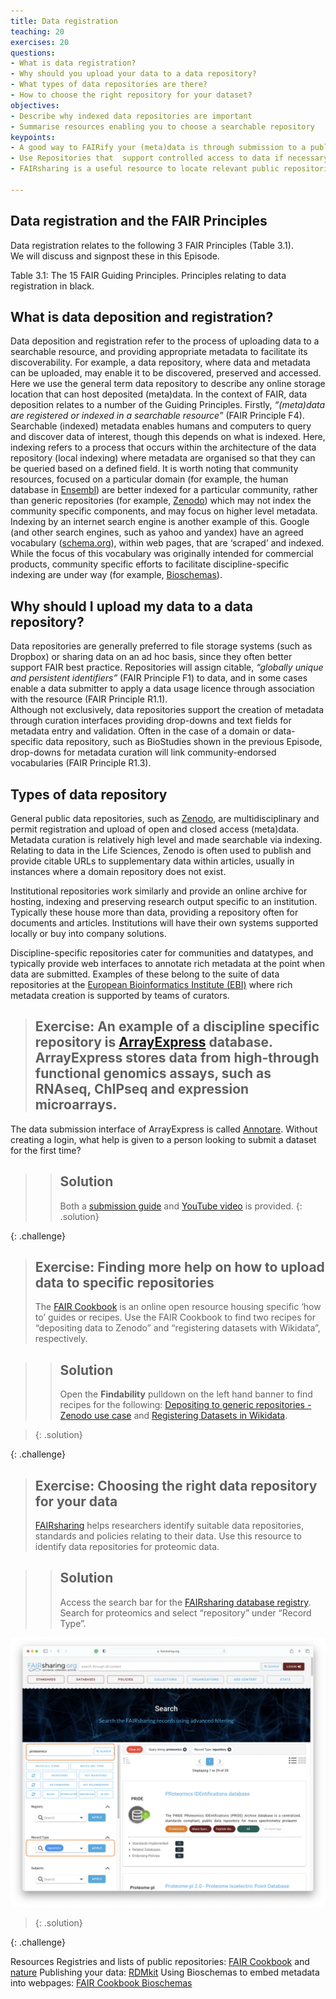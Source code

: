 ```yaml
---
title: Data registration
teaching: 20
exercises: 20
questions:
- What is data registration?
- Why should you upload your data to a data repository?
- What types of data repositories are there?
- How to choose the right repository for your dataset?
objectives:
- Describe why indexed data repositories are important
- Summarise resources enabling you to choose a searchable repository
keypoints: 
- A good way to FAIRify your (meta)data is through submission to a public repository, if it indexes and exposes the appropriate level of metadata to serve your specific use case or serve your envisaged users 
- Use Repositories that  support controlled access to data if necessary
- FAIRsharing is a useful resource to locate relevant public repositories

--- 
```

## Data registration and the FAIR Principles
Data registration relates to the following 3 FAIR Principles (Table 3.1).  
We will discuss and signpost these in this Episode.

Table 3.1: The 15 FAIR Guiding Principles.  Principles relating to data registration in black.

## What is data deposition and registration?
Data deposition and registration refer to the process of uploading data to a searchable resource, and providing appropriate metadata to facilitate its discoverability.  For example, a data repository, where data and metadata can be uploaded, may enable it to be discovered, preserved and accessed.  Here we use the general term data repository to describe any online storage location that can host deposited (meta)data.
In the context of FAIR, data deposition relates to a number of the Guiding Principles. Firstly,  _“(meta)data are registered or indexed in a searchable resource”_ (FAIR Principle F4).  Searchable (indexed) metadata enables humans and computers to query and discover data of interest, though this depends on what is indexed.  Here, indexing refers to a process that occurs within the architecture of the data repository (local indexing) where metadata are organised so that they can be queried based on a defined field.  It is worth noting that community resources, focused on a particular domain (for example, the human database in [Ensembl](https://www.ensembl.org/Homo_sapiens/Info/Index)) are better indexed for a particular community, rather than generic repositories (for example, [Zenodo](https://zenodo.org/)) which may not index the community specific components, and may focus on higher level metadata.  Indexing by an internet search engine is another example of this.  Google (and other search engines, such as yahoo and yandex) have an agreed vocabulary ([schema.org](https://schema.org/)), within web pages, that are ‘scraped’ and indexed.  While the focus of this vocabulary was originally intended for commercial products, community specific efforts to facilitate discipline-specific indexing are under way (for example, [Bioschemas](https://faircookbook.elixir-europe.org/content/recipes/findability/seo/bioschemas-data-page.html)). 

## Why should I upload my data to a data repository?
Data repositories are generally preferred to file storage systems (such as Dropbox) or sharing data on an ad hoc basis, since they often better support FAIR best practice.  Repositories will assign citable, _“globally unique and persistent identifiers”_ (FAIR Principle F1) to data, and in some cases enable a data submitter to apply a data usage licence through association with the resource (FAIR Principle R1.1).  
Although not exclusively, data repositories support the creation of metadata through curation interfaces providing drop-downs and text fields for metadata entry and validation.  Often in the case of a domain or data-specific data repository, such as BioStudies shown in the previous Episode, drop-downs for metadata curation will link community-endorsed vocabularies (FAIR Principle R1.3).

## Types of data repository
General public data repositories, such as [Zenodo](https://zenodo.org/), are multidisciplinary and permit registration and upload of open and closed access (meta)data.  Metadata curation is relatively high level and made searchable via indexing.  Relating to data in the Life Sciences, Zenodo is often used to publish and provide citable URLs to supplementary data within articles, usually in instances where a domain repository does not exist.

Institutional repositories work similarly and provide an online archive for hosting, indexing and preserving research output specific to an institution.  Typically these house more than data, providing a repository often for documents and articles.  Institutions will have their own systems supported locally or buy into company solutions. 

Discipline-specific repositories cater for communities and datatypes, and typically provide web interfaces to annotate rich metadata at the point when data are submitted.  Examples of these belong to the suite of data repositories at the [European Bioinformatics Institute (EBI)](https://www.ebi.ac.uk/submission/) where rich metadata creation is supported by teams of curators.

> ## Exercise: An example of a discipline specific repository is [ArrayExpress](https://www.ebi.ac.uk/biostudies/arrayexpress) database.  ArrayExpress stores data from high-through functional genomics assays, such as RNAseq, ChIPseq and expression microarrays.
The data submission interface of ArrayExpress is called [Annotare](https://www.ebi.ac.uk/fg/annotare/login/).  Without creating a login, what help is given to a person looking to submit a dataset for the first time?
>> ## Solution
>>Both a [submission guide](https://www.ebi.ac.uk/fg/annotare/help/index.html) and [YouTube video](https://www.youtube.com/watch?v=ANr2PTVy7JA) is provided.
> {: .solution}
>
{: .challenge}

> ## Exercise: Finding more help on how to upload data to specific repositories
> The [FAIR Cookbook](https://faircookbook.elixir-europe.org/content/home.html) is an online open resource housing specific ‘how to’ guides or recipes.  Use the FAIR Cookbook to find two recipes for “depositing data to Zenodo” and “registering datasets with Wikidata”, respectively.

>> ## Solution
>>Open the **Findability** pulldown on the left hand banner to find recipes for the following:
[Depositing to generic repositories - Zenodo use case](https://faircookbook.elixir-europe.org/content/recipes/findability/zenodo-deposition.html) and [Registering Datasets in Wikidata](https://faircookbook.elixir-europe.org/content/recipes/findability/registeringDatasets.html).

> {: .solution}
>
{: .challenge}

> ## Exercise: Choosing the right data repository for your data
> [FAIRsharing](https://fairsharing.org/) helps researchers identify suitable data repositories, standards and policies relating to their data.  Use this resource to identify data repositories for proteomic data.

>> ## Solution
>>Access the search bar for the [FAIRsharing database registry](https://fairsharing.org/search?fairsharingRegistry=Database).  Search for proteomics and select “repository” under “Record Type”.


![Figure 3.1: A screenshot of FAIRsharing showing the results for a search for all proteomics repositories.](../fig/figure3-1-fairsharing.png)

> {: .solution}
>
{: .challenge}

Resources
Registries and lists of public repositories: [FAIR Cookbook](https://fairsharing.org/search?page=1&recordType=repository) and [nature](https://www.nature.com/sdata/policies/repositories)
Publishing your data: [RDMkit](https://rdmkit.elixir-europe.org/data_publication)
Using Bioschemas to embed metadata into webpages: [FAIR Cookbook Bioschemas](https://faircookbook.elixir-europe.org/content/recipes/findability/seo/bioschemas-datacatalog.html)
